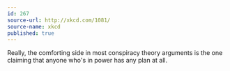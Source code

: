 ```yaml
---
id: 267
source-url: http://xkcd.com/1081/
source-name: xkcd
published: true
---
```

 Really, the comforting side in most conspiracy theory arguments is the one claiming that anyone who's in power has any plan at all.
